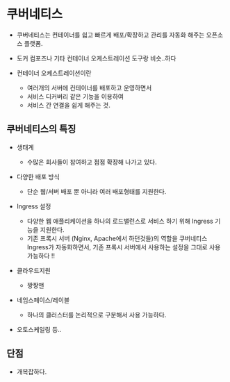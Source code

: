 # 쿠버네티스

- 쿠버네티스는 컨테이너를 쉽고 빠르게 배포/확장하고 관리를 자동화 해주는 오픈소스 플랫폼.

- 도커 컴포즈나 기타 컨테이너 오케스트레이션 도구랑 비슷..하다

- 컨테이너 오케스트레이션이란
    - 여러개의 서버에 컨테이너를 배포하고 운영하면서
    - 서비스 디커버리 같은 기능을 이용하여
    - 서비스 간 연결을 쉽게 해주는 것.

## 쿠버네티스의 특징

- 생태계
    - 수많은 회사들이 참여하고 점점 확장해 나가고 있다.
- 다양한 배포 방식
    - 단순 웹/서버 배포 뿐 아니라 여러 배포형태를 지원한다.

- Ingress 설정
    - 다양한 웹 애플리케이션을 하나의 로드밸런스로 서비스 하기 위해 Ingress 기능을 지원한다.
    - 기존 프록시 서버 (Nginx, Apache에서 하던것들)의 역할을 쿠버네티스 Ingress가 자동화하면서, 기존 프록시 서버에서 사용하는 설정을 그대로 사용 가능하다 !!
- 클라우드지원 
    - 짱짱맨
- 네임스페이스/레이블
    - 하나의 클러스터를 논리적으로 구분해서 사용 가능하다.
- 오토스케일링 등..

## 단점
- 개복잡하다.